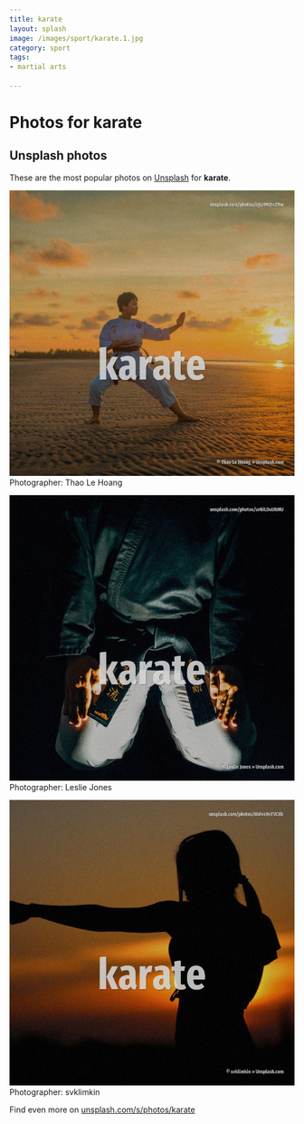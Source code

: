 ```yaml
---
title: karate
layout: splash
image: /images/sport/karate.1.jpg
category: sport
tags:
- martial arts

---
```

# Photos for karate
 
## Unsplash photos
These are the most popular photos on [Unsplash](https://unsplash.com) for **karate**.
 
![karate](/images/sport/karate.1.jpg)
Photographer:  Thao Le Hoang
 
![karate](/images/sport/karate.2.jpg)
Photographer:  Leslie Jones
 
![karate](/images/sport/karate.3.jpg)
Photographer:  svklimkin
 
Find even more on [unsplash.com/s/photos/karate](https://unsplash.com/s/photos/karate)
 

